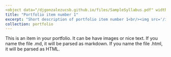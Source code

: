 ```yaml
---
<object data="/djgonzalezucsb.github.io/files/SampleSyllabus.pdf" width="1000" height="1000" type='application/pdf'/>
title: "Portfolio item number 1"
excerpt: "Short description of portfolio item number 1<br/><img src='/images/500x300.png'>"
collection: portfolio
---
```


This is an item in your portfolio. It can be have images or nice text. If you name the file .md, it will be parsed as markdown. If you name the file .html, it will be parsed as HTML. 
